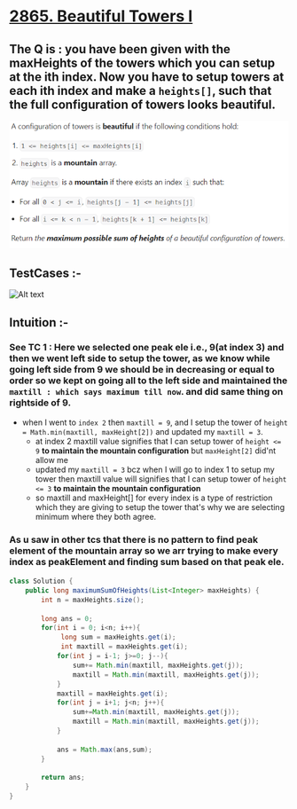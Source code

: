 # [2865. Beautiful Towers I](https://leetcode.com/problems/beautiful-towers-i/description/)

## The Q is : you have been given with the maxHeights of the towers which you can setup at the ith index. Now you have to setup towers at each ith index and make a ```heights[]```, such that the full configuration of towers looks beautiful.
![Alt text](image.png)
## TestCases :-
![Alt text](save-1.png)

## Intuition :-

### See TC 1 : Here we selected one peak ele i.e., 9(at index 3) and then we went left side to setup the tower, as we know while going left side from 9 we should be in decreasing or equal to order so we kept on going all to the left side and maintained the ```maxtill : which says maximum till now```. and did same thing on rightside of 9.
- when I went to ```index 2``` then ```maxtill = 9```, and I setup the tower of ```height = Math.min(maxtill, maxHeight[2])``` and updated my ```maxtill = 3```. 
    - at index 2 maxtill value signifies that I can setup tower of ```height <= 9``` **to maintain the mountain configuration** but ```maxHeight[2]``` did'nt allow me
    - updated my ```maxtill = 3``` bcz when I will go to index 1 to setup my tower then maxtill value will signifies that I can setup tower of ```height <= 3``` **to maintain the mountain configuration**
    - so maxtill and maxHeight[] for every index is a type of restriction which they are giving to setup the tower that's why we are selecting minimum where they both agree.
### As u saw in other tcs that there is no pattern to find peak element of the mountain array so we arr trying to make every index as peakElement and finding sum based on that peak ele.

```java
class Solution {
    public long maximumSumOfHeights(List<Integer> maxHeights) {
        int n = maxHeights.size();

        long ans = 0;
        for(int i = 0; i<n; i++){
             long sum = maxHeights.get(i);
             int maxtill = maxHeights.get(i);
            for(int j = i-1; j>=0; j--){
                sum+= Math.min(maxtill, maxHeights.get(j));
                maxtill = Math.min(maxtill, maxHeights.get(j));
            }
            maxtill = maxHeights.get(i);
            for(int j = i+1; j<n; j++){
                sum+=Math.min(maxtill, maxHeights.get(j));
                maxtill = Math.min(maxtill, maxHeights.get(j));
            }

            ans = Math.max(ans,sum);
        }

        return ans;
    }
}
```